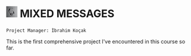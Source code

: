 
![Use image](./rick-rothenberg-A1rJl69TsZw-unsplash.jpg) MIXED MESSAGES 
========

`Project Manager: İbrahim Koçak`

This is the first comprehensive project I've encountered in this course so far.
